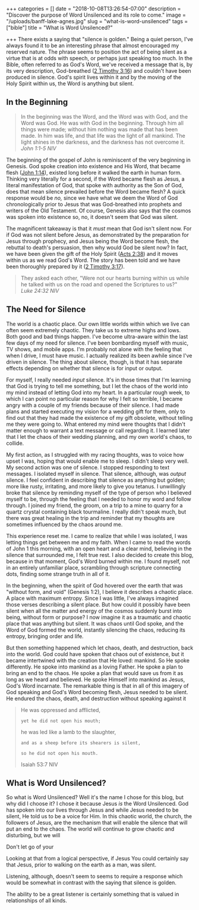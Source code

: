+++
categories = []
date = "2018-10-08T13:26:54-07:00"
description = "Discover the purpose of Word Unsilenced and its role to come."
image = "/uploads/banff-lake-agnes.jpg"
slug = "what-is-word-unsilenced"
tags = ["bible"]
title = "What is Word Unsilenced?"

+++
There exists a saying that "silence is golden." Being a quiet person, I've always found it to be an interesting phrase that almost encouraged my reserved nature. The phrase seems to position the act of being silent as a virtue that is at odds with speech, or perhaps just speaking too much. In the Bible, often referred to as God's Word, we've received a message that is, by its very description, God-breathed ([2 Timothy 3:16](https://www.biblegateway.com/passage/?search=2+Timothy+3%3A16-17&version=NIV "2 Timothy 3:16")) and couldn't have been produced in silence. God's spirit lives within it and by the moving of the Holy Spirit within us, the Word is anything but silent.

## In the Beginning

> In the beginning was the Word, and the Word was with God, and the Word was God. He was with God in the beginning. Through him all things were made; without him nothing was made that has been made. In him was life, and that life was the light of all mankind. The light shines in the darkness, and the darkness has not overcome it.  
> _John 1:1-5 NIV_

The beginning of the gospel of John is reminiscent of the very beginning in Genesis. God spoke creation into existence and His Word, that became flesh ([John 1:14](https://www.biblegateway.com/passage/?search=John+1%3A14&version=NIV "John 1:14")), existed long before it walked the earth in human form. Thinking very literally for a second, if the Word became flesh as Jesus, a literal manifestation of God, that spoke with authority as the Son of God, does that mean silence prevailed before the Word became flesh? A quick response would be _no,_ since we have what we deem the Word of God chronologically prior to Jesus that was God-breathed into prophets and writers of the Old Testament. Of course, Genesis also says that the cosmos was spoken into existence so, no, it doesn't seem that God was silent.

The magnificent takeaway is that it _must_ mean that God isn't silent now. For if God was not silent before Jesus, as demonstrated by the preparation for Jesus through prophecy, and Jesus being the Word become flesh, the rebuttal to death's persuasion, then why would God be silent now? In fact, we have been given the gift of the Holy Spirit ([Acts 2:38](https://www.biblegateway.com/passage/?search=Acts+2%3A38&version=NIV "Acts 2:38")) and it moves within us as we read God's Word. The story has been told and we have been thoroughly prepared by it ([2 Timothy 3:17]()). 

> They asked each other, "Were not our hearts burning within us while he talked with us on the road and opened the Scriptures to us?"  
> _Luke 24:32 NIV_

## The Need for Silence

The world is a chaotic place. Our own little worlds within which we live can often seem extremely chaotic. They take us to extreme highs and lows. Both good and bad things happen. I've become ultra-aware within the last few days of my need for silence. I've been bombarding myself with music, TV shows, and mobile apps. I'm probably not alone with the feeling that when I drive, I must have music. I actually realized its been awhile since I've driven in silence. The thing about silence, though, is that it has separate effects depending on whether that silence is for input or output.

For myself, I really needed _input_ silence. It's in those times that I'm learning that God is trying to tell me something, but I let the chaos of the world into my mind instead of letting God into my heart. In a particular rough week, to which I can point no particular reason for why I felt so terrible, I became angry with a couple of my friends because of their silence. I had made plans and started executing my vision for a wedding gift for them, only to find out that they had made the existence of my gift obsolete, without telling me they were going to. What entered my mind were thoughts that I didn't matter enough to warrant a text message or call regarding it. I learned later that I let the chaos of their wedding planning, and my own world's chaos, to collide.

My first action, as I struggled with my racing thoughts, was to voice how upset I was, hoping that would enable me to sleep. I didn't sleep very well. My second action was one of silence. I stopped responding to text messages. I isolated myself in silence. That silence, although, was _output_ silence. I feel confident in describing that silence as anything but golden; more like rusty, irritating, and more likely to give you tetanus. I unwillingly broke that silence by reminding myself of the type of person who I believed myself to be, through the feeling that I needed to honor my word and follow through. I joined my friend, the groom, on a trip to a mine to quarry for a quartz crystal containing black tourmaline. I really didn't speak much, but there was great healing in the trip and reminder that my thoughts are sometimes influenced by the chaos around me.

This experience reset me. I came to realize that while I was isolated, I was letting things get between me and my faith. When I came to read the words of John 1 this morning, with an open heart and a clear mind, believing in the silence that surrounded me, I felt true rest. I also decided to create this blog, because in that moment, God's Word burned within me. I found myself, not in an entirely unfamiliar place, scrambling through scripture connecting dots, finding some strange truth in all of it. 

In the beginning, when the spirit of God hovered over the earth that was "without form, and void" (Genesis 1:2), I believe it describes a chaotic place. A place with maximum entropy. Since I was little, I've always imagined those verses describing a silent place. But how could it possibly have been silent when all the matter and energy of the cosmos suddenly burst into being, without form or purpose? I now imagine it as a traumatic and chaotic place that was anything but silent. It was chaos until God spoke, and the Word of God formed the world, instantly silencing the chaos, reducing its entropy, bringing order and life.

But then something happened which let chaos, death, and destruction, back into the world. God could have spoken that chaos out of existence, but it became intertwined with the creation that He loved: mankind. So He spoke differently. He spoke into mankind as a loving Father. He spoke a plan to bring an end to the chaos. He spoke a plan that would save us from it as long as we heard and believed. He spoke Himself into mankind as Jesus, God's Word incarnate. The remarkable thing is that in all of this imagery of God speaking and God's Word becoming flesh, Jesus needed to be silent. He endured the chaos, death, and destruction without speaking against it

> He was oppressed and afflicted,
>
>     yet he did not open his mouth;
>
> he was led like a lamb to the slaughter,
>
>     and as a sheep before its shearers is silent,
>
>     so he did not open his mouth.  
> Isaiah 53:7 NIV

## What is Word Unsilenced?

So what is Word Unsilenced? Well it's the name I chose for this blog, but why did I choose it? I chose it because Jesus _is_ the Word Unsilenced. God has spoken into our lives through Jesus and while Jesus needed to be silent, He told us to be a voice for Him. In this chaotic world, the church, the followers of Jesus, are the mechanism that will enable the silence that will put an end to the chaos. The world will continue to grow chaotic and disturbing, but we will 

Don't let go of your 

Looking at that from a logical perspective, if Jesus  You could certainly say that Jesus, prior to walking on the earth as a man, was silent. 

Listening, although, doesn't seem to  seems to require a response which would be somewhat in contrast with the saying that silence is golden. 

 The ability to be a great listener is certainly something that is valued in relationships of all kinds.